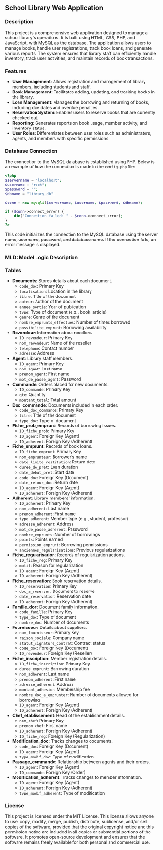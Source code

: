## School Library Web Application

### Description

This project is a comprehensive web application designed to manage a school library's operations. It is built using HTML, CSS, PHP, and JavaScript, with MySQL as the database. The application allows users to manage books, handle user registrations, track book loans, and generate various reports. The system ensures that library staff can efficiently handle inventory, track user activities, and maintain records of book transactions.

### Features

- **User Management**: Allows registration and management of library members, including students and staff.
- **Book Management**: Facilitates adding, updating, and tracking books in the library.
- **Loan Management**: Manages the borrowing and returning of books, including due dates and overdue penalties.
- **Reservation System**: Enables users to reserve books that are currently checked out.
- **Reporting**: Generates reports on book usage, member activity, and inventory status.
- **User Roles**: Differentiates between user roles such as administrators, agents, and members with specific permissions.

### Database Connection

The connection to the MySQL database is established using PHP. Below is an example of how the connection is made in the `config.php` file:

```php
<?php
$servername = "localhost";
$username = "root";
$password = "";
$dbname = "library_db";

$conn = new mysqli($servername, $username, $password, $dbname);

if ($conn->connect_error) {
    die("Connection failed: " . $conn->connect_error);
}
?>

```

This code initializes the connection to the MySQL database using the server name, username, password, and database name. If the connection fails, an error message is displayed.

### MLD: Model Logic Description

### Tables

- **Documents**: Stores details about each document.
    - `code_doc`: Primary Key
    - `localisation`: Location in the library
    - `titre`: Title of the document
    - `auteur`: Author of the document
    - `annee_sortie`: Year of publication
    - `type`: Type of document (e.g., book, article)
    - `genre`: Genre of the document
    - `nombre_emprunts_effectues`: Number of times borrowed
    - `possibilite_emprunt`: Borrowing availability
- **Revendeur**: Information about resellers.
    - `ID_revendeur`: Primary Key
    - `nom_revendeur`: Name of the reseller
    - `telephone`: Contact number
    - `adresse`: Address
- **Agent**: Library staff members.
    - `ID_agent`: Primary Key
    - `nom_agent`: Last name
    - `prenom_agent`: First name
    - `mot_de_passe_agent`: Password
- **Commande**: Orders placed for new documents.
    - `ID_commande`: Primary Key
    - `qte`: Quantity
    - `montant_total`: Total amount
- **Doc_commande**: Documents included in each order.
    - `code_doc_commande`: Primary Key
    - `titre`: Title of the document
    - `type_doc`: Type of document
- **Fiche_prob_emprunt**: Records of borrowing issues.
    - `ID_fiche_prob`: Primary Key
    - `ID_agent`: Foreign Key (Agent)
    - `ID_adherent`: Foreign Key (Adherent)
- **Fiche_emprunt**: Records of book loans.
    - `ID_fiche_emprunt`: Primary Key
    - `nom_emprunteur`: Borrower's name
    - `date_limite_restitution`: Return date
    - `duree_de_pret`: Loan duration
    - `date_debut_pret`: Start date
    - `code_doc`: Foreign Key (Document)
    - `date_retour_doc`: Return date
    - `ID_agent`: Foreign Key (Agent)
    - `ID_adherent`: Foreign Key (Adherent)
- **Adherent**: Library members' information.
    - `ID_adherent`: Primary Key
    - `nom_adherent`: Last name
    - `prenom_adherent`: First name
    - `type_adherent`: Member type (e.g., student, professor)
    - `adresse_adherent`: Address
    - `mot_de_passe_adherent`: Password
    - `nombre_emprunts`: Number of borrowings
    - `points`: Points earned
    - `permission_emprunt`: Borrowing permissions
    - `anciennes_regularisations`: Previous regularizations
- **Fiche_regularisation**: Records of regularization actions.
    - `ID_fiche_reg`: Primary Key
    - `motif`: Reason for regularization
    - `ID_agent`: Foreign Key (Agent)
    - `ID_adherent`: Foreign Key (Adherent)
- **Fiche_reservation**: Book reservation details.
    - `ID_reservation`: Primary Key
    - `doc_a_reserver`: Document to reserve
    - `date_reservation`: Reservation date
    - `ID_adherent`: Foreign Key (Adherent)
- **Famille_doc**: Document family information.
    - `code_famille`: Primary Key
    - `type_doc`: Type of document
    - `nombre_doc`: Number of documents
- **Fournisseur**: Details about suppliers.
    - `num_fournisseur`: Primary Key
    - `raison_sociale`: Company name
    - `statut_signature_contrat`: Contract status
    - `code_doc`: Foreign Key (Document)
    - `ID_revendeur`: Foreign Key (Reseller)
- **Fiche_inscription**: Member registration details.
    - `ID_fiche_inscription`: Primary Key
    - `duree_emprunt`: Borrowing duration
    - `nom_adherent`: Last name
    - `prenom_adherent`: First name
    - `adresse_adherent`: Address
    - `montant_adhesion`: Membership fee
    - `nombre_doc_a_emprunter`: Number of documents allowed for borrowing
    - `ID_agent`: Foreign Key (Agent)
    - `ID_adherent`: Foreign Key (Adherent)
- **Chef_etablissement**: Head of the establishment details.
    - `nom_chef`: Primary Key
    - `prenom_chef`: First name
    - `ID_adherent`: Foreign Key (Adherent)
    - `ID_fiche_reg`: Foreign Key (Regularization)
- **Modification_doc**: Tracks changes to documents.
    - `code_doc`: Foreign Key (Document)
    - `ID_agent`: Foreign Key (Agent)
    - `type_modif_doc`: Type of modification
- **Passage_commande**: Relationship between agents and their orders.
    - `ID_agent`: Foreign Key (Agent)
    - `ID_commande`: Foreign Key (Order)
- **Modification_adherent**: Tracks changes to member information.
    - `ID_agent`: Foreign Key (Agent)
    - `ID_adherent`: Foreign Key (Adherent)
    - `type_modif_adherent`: Type of modification

### License

This project is licensed under the MIT License. This license allows anyone to use, copy, modify, merge, publish, distribute, sublicense, and/or sell copies of the software, provided that the original copyright notice and this permission notice are included in all copies or substantial portions of the software. It promotes open-source development and ensures that the software remains freely available for both personal and commercial use.
